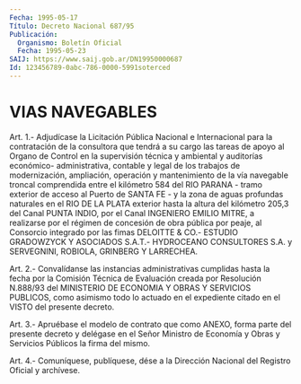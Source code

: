 ```yaml
---
Fecha: 1995-05-17
Título: Decreto Nacional 687/95
Publicación:
  Organismo: Boletín Oficial
  Fecha: 1995-05-23
SAIJ: https://www.saij.gob.ar/DN19950000687
Id: 123456789-0abc-786-0000-5991soterced
---
```

# VIAS NAVEGABLES

<a id="1"></a>
Art. 1.- Adjudícase la Licitación Pública Nacional e Internacional  para  la  contratación de la consultora que tendrá a su cargo las tareas de apoyo al Organo de Control en la supervisión técnica y ambiental y auditorías económico- administrativa, contable y  legal de los trabajos de modernización, ampliación, operación y mantenimiento  de  la vía navegable troncal comprendida entre el kilómetro 584 del RIO PARANA  - tramo exterior de  acceso  al  Puerto  de SANTA FE - y la zona de aguas  profundas naturales  en el RIO DE LA  PLATA  exterior  hasta  la  altura  del kilómetro 205,3  del  Canal  PUNTA  INDIO,  por  el Canal INGENIERO EMILIO  MITRE,  a  realizarse por el régimen de concesión  de  obra pública por peaje, al  Consorcio integrado por las fimas DELOITTE & CO.- ESTUDIO GRADOWZYCK  Y ASOCIADOS S.A.T.- HYDROCEANO CONSULTORES S.A. y SERVEGNINI, ROBIOLA, GRINBERG Y LARRECHEA.

<a id="2"></a>
Art. 2.- Convalídanse las instancias administrativas cumplidas hasta  la  fecha  por  la Comisión Técnica de Evaluación creada por Resolución N.888/93 del  MINISTERIO DE ECONOMIA Y OBRAS Y SERVICIOS PUBLICOS, como asimismo todo  lo actuado en el expediente citado en el VISTO del presente decreto.

<a id="3"></a>
Art. 3.- Apruébase el modelo de contrato que como ANEXO, forma parte  del  presente  decreto  y  delégase  en el Señor Ministro de Economía  y  Obras  y  Servicios  Públicos  la  firma   del  mismo.

<a id="4"></a>
Art. 4.- Comuníquese, publíquese, dése a la Dirección Nacional del Registro Oficial y archívese.